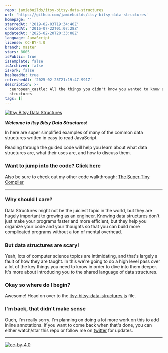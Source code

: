 ```yaml
---
repo: jamiebuilds/itsy-bitsy-data-structures
url: 'https://github.com/jamiebuilds/itsy-bitsy-data-structures'
homepage: ''
starredAt: '2019-02-03T19:34:40Z'
createdAt: '2016-07-22T01:07:28Z'
updatedAt: '2025-02-20T20:33:08Z'
language: JavaScript
license: CC-BY-4.0
branch: master
stars: 8605
isPublic: true
isTemplate: false
isArchived: false
isFork: false
hasReadMe: true
refreshedAt: '2025-02-25T21:19:47.991Z'
description: >-
  :european_castle: All the things you didn't know you wanted to know about data
  structures
tags: []
---
```


[![Itsy Bitsy Data Structures](https://cloud.githubusercontent.com/assets/952783/21579289/5754b03a-cf75-11e6-976c-f67a271aedaa.png)](itsy-bitsy-data-structures.js)

***Welcome to Itsy Bitsy Data Structures!***

In here are super simplified examples of many of the common data structures
written in easy to read JavaScript.

Reading through the guided code will help you learn about what data structures
are, what their uses are, and how to discuss them.

### [Want to jump into the code? Click here](itsy-bitsy-data-structures.js)

Also be sure to check out my other code walkthrough:
[The Super Tiny Compiler](https://github.com/thejameskyle/the-super-tiny-compiler)

---

### Why should I care?

Data Structures might not be the juiciest topic in the world, but they are
hugely important to growing as an engineer. Knowing data structures don't just
make your programs faster and more efficient, but they help you organize your
code and your thoughts so that you can build more complicated programs without
a ton of mental overhead.

### But data structures are scary!

Yeah, lots of computer science topics are intimidating, and that's largely a
fault of how they are taught. In this we're going to do a high level pass over
a lot of the key things you need to know in order to dive into them deeper.
It's more about introducing you to the shared language of data structures.

### Okay so where do I begin?

Awesome! Head on over to the
[itsy-bitsy-data-structures.js](itsy-bitsy-data-structures.js) file.

### I'm back, that didn't make sense

Ouch, I'm really sorry. I'm planning on doing a lot more work on this to add
inline annotations. If you want to come back when that's done, you can either
watch/star this repo or follow me on
[twitter](https://twitter.com/thejameskyle) for updates.

---

[![cc-by-4.0](https://licensebuttons.net/l/by/4.0/80x15.png)](http://creativecommons.org/licenses/by/4.0/)

